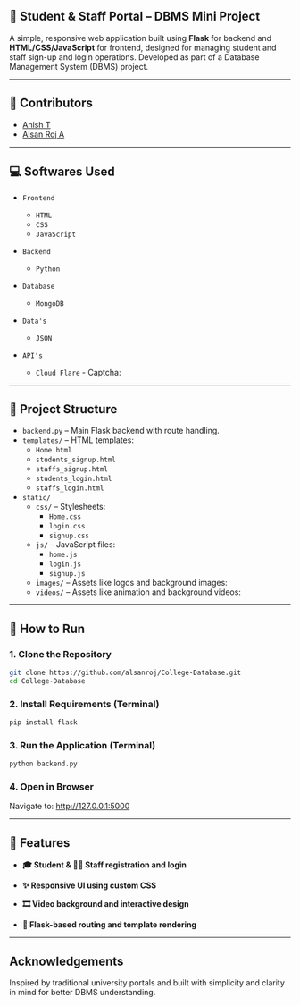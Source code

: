 ## 🏫 Student & Staff Portal – DBMS Mini Project

A simple, responsive web application built using **Flask** for backend and **HTML/CSS/JavaScript** for frontend, designed for managing student and staff sign-up and login operations. Developed as part of a Database Management System (DBMS) project.

---

## 👥 Contributors

- [Anish T](https://www.linkedin.com/in/anish-t)
- [Alsan Roj A](https://www.linkedin.com/in/alsan-roj-a-a01116295)

---

## 💻 Softwares Used

- `Frontend`
  - `HTML`
  - `CSS`
  - `JavaScript`

- `Backend`
  - `Python`

- `Database`
  - `MongoDB`

- `Data's`
  - `JSON`

- `API's`
  - `Cloud Flare` - Captcha:

---

## 📂 Project Structure

- `backend.py` – Main Flask backend with route handling.
- `templates/` – HTML templates:
  - `Home.html`
  - `students_signup.html`
  - `staffs_signup.html`
  - `students_login.html`
  - `staffs_login.html`
- `static/`
  - `css/` – Stylesheets:
    - `Home.css`
    - `login.css`
    - `signup.css`
  - `js/` – JavaScript files:
    - `home.js`
    - `login.js`
    - `signup.js`
  - `images/` – Assets like logos and background images:
  - `videos/` – Assets like animation and background videos:

---

## 🚀 How to Run

### 1. Clone the Repository
 
```bash
git clone https://github.com/alsanroj/College-Database.git
cd College-Database
```

### 2. Install Requirements (Terminal)

```bash
pip install flask
```

### 3. Run the Application (Terminal)

```bash
python backend.py
```

### 4. Open in Browser
Navigate to: http://127.0.0.1:5000

---

## 🔧 Features

- **🎓 Student & 🧑‍🏫 Staff registration and login**

- **✨ Responsive UI using custom CSS**

- **🎞️ Video background and interactive design**

- **📁 Flask-based routing and template rendering**

---

## Acknowledgements

Inspired by traditional university portals and built with simplicity and clarity in mind for better DBMS understanding.
